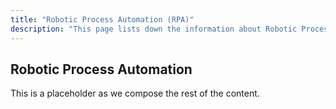 ```yaml
---
title: "Robotic Process Automation (RPA)"
description: "This page lists down the information about Robotic Process Automation (RPA)"
---
```


<link rel="stylesheet" type="text/css" href="/stylesheets/biztech.css" />

## Robotic Process Automation

This is a placeholder as we compose the rest of the content. 
